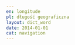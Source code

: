 ```yaml
---
en: longitude
pl: długość geograficzna
layout: dict_word
date: 2014-01-01
cat: navigation
---
```


<!-- TODO: opis -->